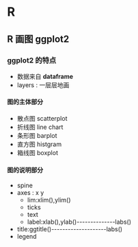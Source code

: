 # R
## R 画图 ggplot2
### ggplot2 的特点
* 数据来自 **dataframe**
* layers : 一层层地画


#### 图的主体部分
* 散点图 scatterplot
* 折线图 line chart
* 条形图 barplot
* 直方图 histgram
* 箱线图 boxplot
#### 图的说明部分
* spine
* axes : x y
  * lim:xlim(),ylim()
  * ticks
  * text
  * label:xlab(),ylab()--------------labs()
* title:ggtitle()--------------------labs()
* legend
